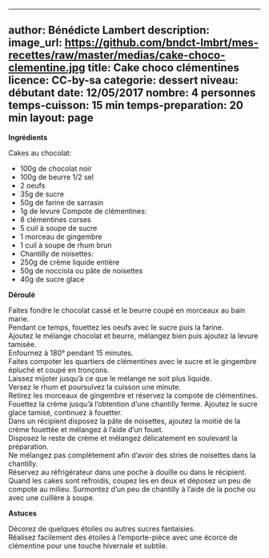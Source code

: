 
---
author: Bénédicte Lambert
description: 
image_url: https://github.com/bndct-lmbrt/mes-recettes/raw/master/medias/cake-choco-clementine.jpg
title: Cake choco clémentines
licence: CC-by-sa
categorie: dessert
niveau: débutant
date: 12/05/2017
nombre: 4 personnes
temps-cuisson: 15 min
temps-preparation: 20 min
layout: page
---



**Ingrédients**  

Cakes au chocolat:
* 100g de chocolat noir
* 100g de beurre 1/2 sel
* 2 oeufs
* 35g de sucre
* 50g de farine de sarrasin
* 1g de levure
 Compote de clémentines:
* 8 clémentines corses
* 5 cuil à soupe de sucre
* 1 morceau de gingembre
* 1 cuil à soupe de rhum brun
* Chantilly de noisettes:
* 250g de crème liquide entière
* 50g de nocciola ou pâte de noisettes
* 40g de sucre glace

**Déroulé**  

Faites fondre le chocolat cassé et le beurre coupé en morceaux au bain marie.  
Pendant ce temps, fouettez les oeufs avec le sucre puis la farine.  
Ajoutez le mélange chocolat et beurre, mélangez bien puis ajoutez la levure tamisée.  
Enfournez à 180° pendant 15 minutes.  
Faites compoter les quartiers de clémentines avec le sucre et le gingembre épluché et coupé en tronçons.  
Laissez mijoter jusqu’à ce que le mélange ne soit plus liquide.  
Versez le rhum et poursuivez la cuisson une minute.  
Retirez les morceaux de gingembre et réservez la compote de clémentines.  
Fouettez la crème jusqu’à l’obtention d’une chantilly ferme.   Ajoutez le sucre glace tamisé, continuez à fouetter.  
Dans un récipient disposez la pâte de noisettes, ajoutez la moitié de la crème fouettée et mélangez à l’aide d’un fouet.  
Disposez le reste de crème et mélangez délicatement en soulevant la préparation.  
Ne mélangez pas complètement afin d’avoir des stries de noisettes dans la chantilly.  
Réservez au réfrigérateur dans une poche à douille ou dans le récipient.  
Quand les cakes sont refroidis, coupez les en deux et déposez un peu de compote au milieu. Surmontez d’un peu de chantilly à l’aide de la poche ou avec une cuillère à soupe.  

**Astuces**  

Décorez de quelques étoiles ou autres sucres fantaisies.  
Réalisez facilement des étoiles à l’emporte-pièce avec une écorce de clémentine pour une touche hivernale et subtile.  
